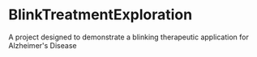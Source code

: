 # BlinkTreatmentExploration
A project designed to demonstrate a blinking therapeutic application for Alzheimer's Disease
